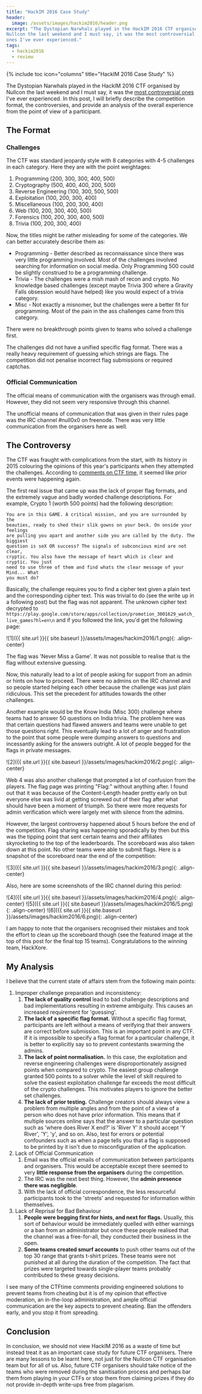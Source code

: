 ```yaml
---
title: "HackIM 2016 Case Study"
header:
  image: /assets/images/hackim2016/header.png
excerpt: "The Dystopian Narwhals played in the HackIM 2016 CTF organised by
Nullcon the last weekend and I must say, it was the most controversial
ones I've ever experienced."
tags:
  - hackim2016
  - review
---
```


{% include toc icon="columns" title="HackIM 2016 Case Study" %}

The Dystopian Narwhals played in the HackIM 2016 CTF organised by Nullcon the
last weekend and I must say, it was the [most controversial
ones](https://ctftime.org/event/285) I've ever experienced. In this post, I will
briefly describe the competition format, the controversies, and provide an
analysis of the overall experience from the point of view of a participant.

## The Format

### Challenges

The CTF was standard jeopardy style with 8 categories with 4-5 challenges in
each category. Here they are with the point weightages:

1. Programming (200, 300, 300, 400, 500)
2. Cryptography (500, 400, 400, 200, 500)
3. Reverse Engineering (100, 300, 500, 500)
4. Exploitation (100, 200, 300, 400)
5. Miscellaneous (100, 200, 300, 400)
6. Web (100, 200, 300, 400, 500)
7. Forensics (100, 200, 300, 400, 500)
8. Trivia (100, 200, 300, 400)

Now, the titles might be rather misleading for some of the categories. We can
better accurately describe them as:

- Programming - Better described as reconnaissance since there was very little
  programming involved. Most of the challenges involved searching for information
  on social media. Only Programming 500 could be slightly construed to be a
  programming challenge.
- Trivia - The challenges were a mish mash of recon and crypto. No knowledge based
  challenges (except maybe Trivia 300 where a Gravity Falls obsession would have
  helped) like you would expect of a trivia category.
- Misc - Not exactly a misnomer, but the challenges were a better fit for
  programming. Most of the pain in the ass challenges came from this category.

There were no breakthrough points given to teams who solved a challenge first.

The challenges did not have a unified specific flag format. There was a really
heavy requirement of guessing which strings are flags. The competition did not
penalise incorrect flag submissions or required captchas.

### Official Communication

The official means of communication with the organisers was through email.
However, they did not seem very responsive through this channel.

The unofficial means of communication that was given in their rules page was the
IRC channel #null0x0 on freenode. There was very little communication from the
organisers here as well.

## The Controversy

The CTF was fraught with complications from the start, with its history in 2015
colouring the opinions of this year's participants when they attempted the
challenges. According to [comments on CTF time](https://ctftime.org/event/186),
it seemed like prior events were happening again.

The first real issue that came up was the lack of proper flag formats, and the
extremely vague and badly worded challenge descriptions. For example, Crypto 1
(worth 500 points) had the following description:

```
You are in this GAME. A critical mission, and you are surrounded by the
beauties, ready to shed their slik gowns on your beck. On onside your feelings
are pulling you apart and another side you are called by the duty. The biggiest
question is seX OR success? The signals of subconcious mind are not clear,
cryptic. You also have the message of heart which is clear and cryptic. You just
need to use three of them and find whats the clear message of your Mind... What
you must do?
```

Basically, the challenge requires you to find a cipher text given a plain text
and the corresponding cipher text. This was trivial to do (see the write up in a
following post) but the flag was not apparent. The unknown cipher text decrypted
to
`https://play.google.com/store/apps/collection/promotion_3001629_watch_live_games?hl=en\n`
and if you followed the link, you'd get the following page:

![1]({{ site.url }}{{ site.baseurl }}/assets/images/hackim2016/1.png){: .align-center}

The flag was 'Never Miss a Game'. It was not possible to realise that is the
flag without extensive guessing.

Now, this naturally lead to a lot of people asking for support from an admin or
hints on how to proceed. There were no admins on the IRC channel and so people
started helping each other because the challenge was just plain ridiculous. This
set the precedent for attitudes towards the other challenges.

Another example would be the Know India (Misc 300) challenge where teams had to
answer 50 questions on India trivia. The problem here was that certain questions
had flawed answers and teams were unable to get those questions right. This
eventually lead to a lot of anger and frustration to the point that some people
were dumping answers to questions and incessantly asking for the answers
outright. A lot of people begged for the flags in private messages.

![2]({{ site.url }}{{ site.baseurl }}/assets/images/hackim2016/2.png){: .align-center}

Web 4 was also another challenge that prompted a lot of confusion from the
players. The flag page was printing "Flag:" without anything after. I found out
that it was because of the Content-Length header pretty early on but everyone
else was livid at getting screwed out of their flag after what should have been
a moment of triumph. So there were more requests for admin verification
which were largely met with silence from the admins.

However, the largest controversy happened about 5 hours before the end of the
competition. Flag sharing was happening sporadically by then but this was the
tipping point that sent certain teams and their affiliates skyrocketing to the
top of the leaderboards. The scoreboard was also taken down at this point. No
other teams were able to submit flags. Here is a snapshot of the scoreboard near
the end of the competition:

![3]({{ site.url }}{{ site.baseurl }}/assets/images/hackim2016/3.png){: .align-center}

Also, here are some screenshots of the IRC channel during this period:

![4]({{ site.url }}{{ site.baseurl }}/assets/images/hackim2016/4.png){: .align-center}
![5]({{ site.url }}{{ site.baseurl }}/assets/images/hackim2016/5.png){: .align-center}
![6]({{ site.url }}{{ site.baseurl }}/assets/images/hackim2016/6.png){: .align-center}

I am happy to note that the organisers recognised their mistakes and took the
effort to clean up the scoreboard though (see the featured image at the top of
this post for the final top 15 teams). Congratulations to the winning team,
HackXore.

## My Analysis

I believe that the current state of affairs stem from the following main points:

1. Improper challenge preparation and inconsistency:
   1. **The lack of quality control** lead to bad challenge descriptions and bad
      implementations resulting in extreme ambiguity. This causes an increased
      requirement for 'guessing'.
   2. **The lack of a specific flag format.** Without a specific flag format,
      participants are left without a means of verifying that their answers are
      correct before submission. This is an important point in any CTF. If it is
      impossible to specify a flag format for a particular challenge, it is
      better to explicitly say so to prevent contestants swarming the admins.
   3. **The lack of point normalisation.** In this case, the exploitation and
      reverse engineering challenges were disproportionately assigned points when
      compared to crypto. The easiest group challenge granted 500 points to a
      solver while the level of skill required to solve the easiest exploitation
      challenge far exceeds the most difficult of the crypto challenges. This
      motivates players to ignore the better set challenges.
   4. **The lack of prior testing.** Challenge creators should always view a
      problem from multiple angles and from the point of a view of a person who
      does not have prior information. This means that if multiple sources online
      says that the answer to a particular question such as 'where does River X
      end?' is 'River Y' it should accept 'Y River', 'Y', 'y', and so on. Also,
      test for errors or potential confounders such as when a page tells you that
      a flag is supposed to be printed by it isn't due to misconfiguration of the
      application.
2. Lack of Official Communication
   1. Email was the official emails of communication between participants and
      organisers. This would be acceptable except there seemed to very **little
      response from the organisers** during the competition.
   2. The IRC was the next best thing. However, the **admin presence there was
      negligible**.
   3. With the lack of official correspondence, the less resourceful participants
      took to the 'streets' and requested for information within themselves.
3. Lack of Reprisal for Bad Behaviour
   1. **People were begging first for hints, and next for flags.** Usually, this
      sort of behaviour would be immediately quelled with either warnings or a
      ban from an administrator but once these people realised that the channel
      was a free-for-all, they conducted their business in the open.
   2. **Some teams created smurf accounts** to push other teams out of the top 30
      range that grants t-shirt prizes. These teams were not punished at all
      during the duration of the competition. The fact that prizes were targeted
      towards single-player teams probably contributed to these greasy decisions.

I see many of the CTFtime comments providing engineered solutions to prevent
teams from cheating but it is of my opinion that effective moderation, an
in-the-loop administration, and ample official communication are the key aspects
to prevent cheating. Ban the offenders early, and you stop it from spreading.

## Conclusion

In conclusion, we should not view HackIM 2016 as a waste of time but instead
treat it as an important case study for future CTF organisers. There are many
lessons to be learnt here, not just for the Nullcon CTF organisation team but
for all of us. Also, future CTF organisers should take notice of the teams who
were removed during the sanitisation process and perhaps bar them from
playing in your CTFs or stop them from claiming prizes if they do not
provide in-depth write-ups free from plagarism.


